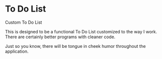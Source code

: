# To Do List
Custom To Do List

This is designed to be a functional To Do List customized to the way I work.  There are certainly better programs with cleaner code.

Just so you know, there will be tongue in cheek humor throughout the application.  
